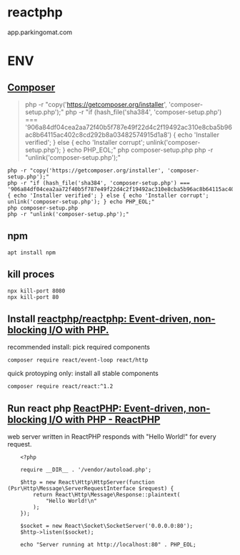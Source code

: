 # reactphp
app.parkingomat.com

# ENV

## [Composer](https://getcomposer.org/download/)

> php -r "copy('https://getcomposer.org/installer', 'composer-setup.php');" php -r "if (hash\_file('sha384', 'composer-setup.php') === '906a84df04cea2aa72f40b5f787e49f22d4c2f19492ac310e8cba5b96ac8b64115ac402c8cd292b8a03482574915d1a8') { echo 'Installer verified'; } else { echo 'Installer corrupt'; unlink('composer-setup.php'); } echo PHP\_EOL;" php composer-setup.php php -r "unlink('composer-setup.php');"

    php -r "copy('https://getcomposer.org/installer', 'composer-setup.php');"
    php -r "if (hash_file('sha384', 'composer-setup.php') === '906a84df04cea2aa72f40b5f787e49f22d4c2f19492ac310e8cba5b96ac8b64115ac402c8cd292b8a03482574915d1a8') { echo 'Installer verified'; } else { echo 'Installer corrupt'; unlink('composer-setup.php'); } echo PHP_EOL;"
    php composer-setup.php
    php -r "unlink('composer-setup.php');"


## npm

    apt install npm


## kill proces

    npx kill-port 8080
    npx kill-port 80
    
    
## Install [reactphp/reactphp: Event-driven, non-blocking I/O with PHP.](https://github.com/reactphp/reactphp)

recommended install: pick required components
    
    composer require react/event-loop react/http
    
quick protoyping only: install all stable components
  
    composer require react/react:^1.2
    

## Run react php [ReactPHP: Event-driven, non-blocking I/O with PHP - ReactPHP](https://reactphp.org/)

web server written in ReactPHP responds with "Hello World!" for every request.


        <?php

        require __DIR__ . '/vendor/autoload.php';

        $http = new React\Http\HttpServer(function (Psr\Http\Message\ServerRequestInterface $request) {
            return React\Http\Message\Response::plaintext(
                "Hello World!\n"
            );
        });

        $socket = new React\Socket\SocketServer('0.0.0.0:80');
        $http->listen($socket);

        echo "Server running at http://localhost:80" . PHP_EOL;

